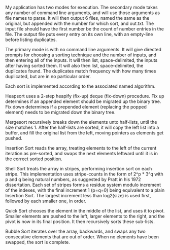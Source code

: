 My application has two modes for execution. The secondary mode takes
any number of command line arguments, and will use those arguments as
file names to parse. It will then output 6 files, named the same as
the original, but appended with the number for which sort, and
out.txt. The input file should have the first number be the count of
number entries in the file. The output file puts every entry on its
own line, with an empty-line before listing duplicates.

The primary mode is with no command line arguments. It will give
directed prompts for choosing a sorting technique and the number of
inputs, and then entering all of the inputs. It will then list,
space-delimited, the inputs after having sorted them. It will also
then list, space-delimited, the duplicates found. The duplicates
match frequency with how many times duplicated, but are in no
particular order.

Each sort is implemented according to the associated named algorithm.

Heapsort uses a 2-step heapify (fix-up) deque (fix-down) procedure.
Fix up determines if an appended element should be migrated up the
binary tree. Fix down determines if a prepended element (replacing
the popped element) needs to be migrated down the binary tree.

Mergesort recursively breaks down the elements unto half-lists, until
the size matches 1. After the half-lists are sorted, it will copy the
left list into a buffer, and fill the original list from the left,
moving pointers as elements get pushed.

Insertion Sort reads the array, treating elements to the left of the
current iteration as pre-sorted, and swaps the next elements leftward
until it is in the correct sorted position.

Shell Sort treats the array in stripes, performing insertion sort on
each stripe. This implementation uses stripe-counts in the form of
2^p * 3^q with p and q being natural numbers, as suggested by
Pratt in his 1972 dissertation. Each set of stripes forms a residue
system modulo increment of the indexes, with the final increment 1
(p=q=0) being equivalent to a plain Insertion Sort. The largest
increment less than log2(size) is used first, followed by each
smaller one, in order.

Quick Sort chooses the element in the middle of the list, and uses it
to pivot. Smaller elements are pushed to the left, larger elements to
the right, and the pivot is now in its final position. It then
recursively sorts these sub-lists.

Bubble Sort iterates over the array, backwards, and swaps any two
consecutive elements that are out of order. When no elements have
been swapped, the sort is complete.
